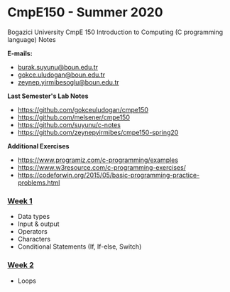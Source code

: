 # CmpE150 - Summer 2020

Bogazici University CmpE 150 Introduction to Computing (C programming language) Notes

**E-mails:** 

* [burak.suyunu@boun.edu.tr](mailto:burak.suyunu@boun.edu.tr)
* [gokce.uludogan@boun.edu.tr](mailto:gokce.uludogan@boun.edu.tr)
* [zeynep.yirmibesoglu@boun.edu.tr](mailto:zeynep.yirmibesoglu@boun.edu.tr)

**Last Semester's Lab Notes**

* https://github.com/gokceuludogan/cmpe150
* https://github.com/melsener/cmpe150
* https://github.com/suyunu/c-notes
* https://github.com/zeynepyirmibes/cmpe150-spring20

**Additional Exercises**
* https://www.programiz.com/c-programming/examples
* https://www.w3resource.com/c-programming-exercises/
* https://codeforwin.org/2015/05/basic-programming-practice-problems.html

### [Week 1](week01/)

- Data types 
- Input & output
- Operators
- Characters
- Conditional Statements (If, If-else, Switch)


### [Week 2](week02/)

- Loops
